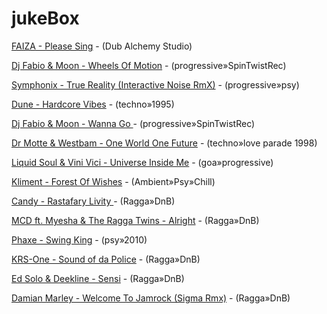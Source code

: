 

# jukeBox
 
[FAIZA - Please Sing]( https://www.youtube.com/watch?v=wNsSQ_3_-0M) - (Dub Alchemy Studio)

[Dj Fabio & Moon - Wheels Of Motion]( https://www.youtube.com/watch?v=dybXYEodqUo) - (progressive»SpinTwistRec)

[Symphonix - True Reality (Interactive Noise RmX)]( https://www.youtube.com/watch?v=VC3qOz337to) - (progressive»psy)

[Dune - Hardcore Vibes]( https://www.youtube.com/watch?v=oAlRtCyr0sQ) - (techno»1995)

[Dj Fabio & Moon - Wanna Go ]( https://www.youtube.com/watch?v=IWcmNhyGelQ) - (progressive»SpinTwistRec)

[Dr Motte & Westbam - One World One Future]( https://www.youtube.com/watch?v=CDJ20spGymE) - (techno»love parade 1998)

[Liquid Soul & Vini Vici - Universe Inside Me]( https://www.youtube.com/watch?v=yvBK1rSUzTc) - (goa»progressive)

[Kliment - Forest Of Wishes]( https://www.youtube.com/watch?v=hbUgBgCoERE) - (Ambient»Psy»Chill)

[Candy - Rastafary Livity ]( https://www.youtube.com/watch?v=IUpplT0iQDg) - (Ragga»DnB)

[MCD ft. Myesha & The Ragga Twins - Alright]( https://www.youtube.com/watch?v=E3PPapUIcqE) - (Ragga»DnB) 

[Phaxe - Swing King]( https://www.youtube.com/watch?v=9NM1X3VZIVE) - (psy»2010)

[KRS-One - Sound of da Police]( https://www.youtube.com/watch?v=LMmhkLlJF20) - (Ragga»DnB) 
 
[Ed Solo & Deekline - Sensi]( https://www.youtube.com/watch?v=WEbKVclFeuE) - (Ragga»DnB)
 
[Damian Marley - Welcome To Jamrock (Sigma Rmx)]( https://www.youtube.com/watch?v=cON3Rt60fxg) - (Ragga»DnB)
